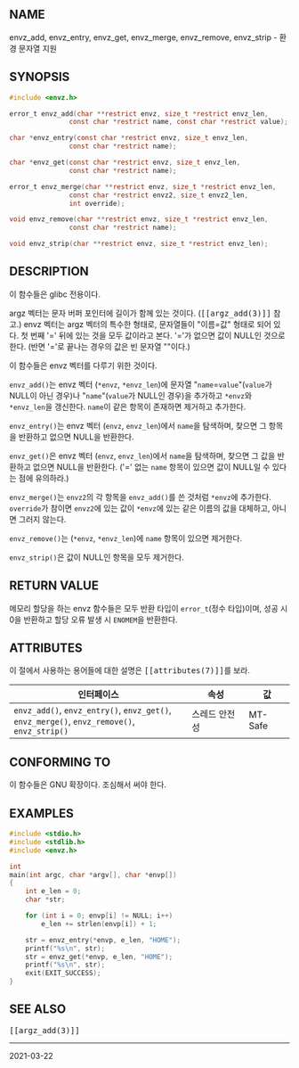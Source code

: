 ## NAME

envz_add, envz_entry, envz_get, envz_merge, envz_remove, envz_strip - 환경 문자열 지원

## SYNOPSIS

```c
#include <envz.h>

error_t envz_add(char **restrict envz, size_t *restrict envz_len,
               const char *restrict name, const char *restrict value);

char *envz_entry(const char *restrict envz, size_t envz_len,
               const char *restrict name);

char *envz_get(const char *restrict envz, size_t envz_len,
               const char *restrict name);

error_t envz_merge(char **restrict envz, size_t *restrict envz_len,
               const char *restrict envz2, size_t envz2_len,
               int override);

void envz_remove(char **restrict envz, size_t *restrict envz_len,
               const char *restrict name);

void envz_strip(char **restrict envz, size_t *restrict envz_len);
```

## DESCRIPTION

이 함수들은 glibc 전용이다.

argz 벡터는 문자 버퍼 포인터에 길이가 함께 있는 것이다. (<tt>[[argz_add(3)]]</tt> 참고.) envz 벡터는 argz 벡터의 특수한 형태로, 문자열들이 "이름=값" 형태로 되어 있다. 첫 번째 '=' 뒤에 있는 것을 모두 값이라고 본다. '='가 없으면 값이 NULL인 것으로 한다. (반면 '='로 끝나는 경우의 값은 빈 문자열 ""이다.)

이 함수들은 envz 벡터를 다루기 위한 것이다.

`envz_add()`는 envz 벡터 (`*envz`, `*envz_len`)에 문자열 "`name`=`value`"(`value`가 NULL이 아닌 경우)나 "`name`"(`value`가 NULL인 경우)을 추가하고 `*envz`와 `*envz_len`을 갱신한다. `name`이 같은 항목이 존재하면 제거하고 추가한다.

`envz_entry()`는 envz 벡터 (`envz`, `envz_len`)에서 `name`을 탐색하며, 찾으면 그 항목을 반환하고 없으면 NULL을 반환한다.

`envz_get()`은 envz 벡터 (`envz`, `envz_len`)에서 `name`을 탐색하며, 찾으면 그 값을 반환하고 없으면 NULL을 반환한다. ('=' 없는 `name` 항목이 있으면 값이 NULL일 수 있다는 점에 유의하라.)

`envz_merge()`는 `envz2`의 각 항목을 `envz_add()`를 쓴 것처럼 `*envz`에 추가한다. `override`가 참이면 `envz2`에 있는 값이 `*envz`에 있는 같은 이름의 값을 대체하고, 아니면 그러지 않는다.

`envz_remove()`는 (`*envz`, `*envz_len`)에 `name` 항목이 있으면 제거한다.

`envz_strip()`은 값이 NULL인 항목을 모두 제거한다.

## RETURN VALUE

메모리 할당을 하는 envz 함수들은 모두 반환 타입이 `error_t`(정수 타입)이며, 성공 시 0을 반환하고 할당 오류 발생 시 `ENOMEM`을 반환한다.

## ATTRIBUTES

이 절에서 사용하는 용어들에 대한 설명은 <tt>[[attributes(7)]]</tt>를 보라.

| 인터페이스 | 속성 | 값 |
| --- | --- | --- |
| `envz_add()`, `envz_entry()`, `envz_get()`,<br>`envz_merge()`, `envz_remove()`, `envz_strip()` | 스레드 안전성 | MT-Safe |

## CONFORMING TO

이 함수들은 GNU 확장이다. 조심해서 써야 한다.

## EXAMPLES

```c
#include <stdio.h>
#include <stdlib.h>
#include <envz.h>

int
main(int argc, char *argv[], char *envp[])
{
    int e_len = 0;
    char *str;

    for (int i = 0; envp[i] != NULL; i++)
        e_len += strlen(envp[i]) + 1;

    str = envz_entry(*envp, e_len, "HOME");
    printf("%s\n", str);
    str = envz_get(*envp, e_len, "HOME");
    printf("%s\n", str);
    exit(EXIT_SUCCESS);
}
```


## SEE ALSO

<tt>[[argz_add(3)]]</tt>

----

2021-03-22
